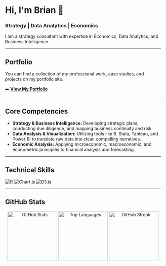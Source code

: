 # Hi, I'm Brian 👋

### Strategy | Data Analytics | Economics

I am a strategy consultant with expertise in Economics, Data Analytics, and Business Intelligence

---

## Portfolio

You can find a collection of my professional work, case studies, and projects on my portfolio site.

➡️ **[View My Portfolio](https://your-portfolio-link.com)**

---

## Core Competencies

* **Strategy & Business Intelligence:** Developing strategic plans, conducting due diligence, and mapping business continuity and risk.
* **Data Analysis & Visualization:** Utilizing tools like R, Stata, Tableau, and Power BI to translate raw data into clear, compelling narratives.
* **Economic Analysis:** Applying microeconomic, macroeconomic, and econometric principles to financial analysis and forecasting.

---

## Technical Skills

<p align="left">
  <img src="https://img.shields.io/badge/R-276DC3?style=for-the-badge&logo=r&logoColor=white" alt="R"/>
  <img src="https://img.shields.io/badge/Chart.js-FF6384?style=for-the-badge&logo=chartdotjs&logoColor=white" alt="Chart.js"/>
  <img src="https://img.shields.io/badge/D3.js-F9A03C?style=for-the-badge&logo=d3dotjs&logoColor=white" alt="D3.js"/>
</p>

---

## GitHub Stats

<p align="center">
  <img height="160" src="https://github-readme-stats.vercel.app/api?username=knappbrian&show_icons=true&theme=transparent&hide_border=true" alt="GitHub Stats"/>
  <img height="160" src="https://github-readme-stats.vercel.app/api/top-langs/?username=knappbrian&layout=compact&theme=transparent&hide_border=true" alt="Top Languages"/>
  <img height="160" src="https://streak-stats.demolab.com?user=knappbrian&theme=transparent&hide_border=true" alt="GitHub Streak"/>
</p>
